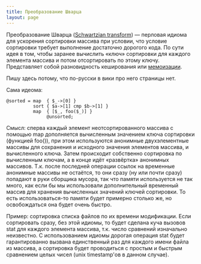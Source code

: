 ```yaml
---
title: Преобразование Шварца
layout: page 
---
```

Преобразование Шварца ([Schwartzian transform](http://en.wikipedia.org/wiki/Schwartzian_transform)) — перловая идиома для ускорения сортировки массива при условии, что условие сортировки требует выполнение достаточно дорогого кода. По сути идея в том, чтобы заранее вычислить «ключ» сортировки для каждого элемента массива и потом отсортировать по этому ключу. Представляет собой разновидность кеширования или [мемоизации](http://en.wikipedia.org/wiki/Memoization).

Пишу здесь потому, что по-русски в вики про него страницы нет.

Сама идеома:
    
    @sorted = map  { $_->[0] }  
              sort { $a->[1] cmp $b->[1] }  
              map  { [$_, foo($_)] }  
                   @unsorted;  
    

Смысл: сперва каждый элемент неотсортированного массива с помощью map дополняется вычисленным значением ключа сортировки (функцией foo()), при этом используются анонимные двухэлементные массивы для сохранения и исходного значения элементов массива, и вычисленного ключа. Затем происходит собственно сортировка по вычисленным ключам, а в конце идёт «развёртка» анонимных массивов. Т.к. после последней операции ссылок на временные анонимные массивы не остаётся, то они сразу (ну или почти сразу) попадают в руки сборщика мусора, так что памяти используется не так много, как если бы мы использовали дополнительный временный массив для хранения вычисленных значений ключей сортировки. То есть использоваться-то памяти будет примерно столько же, но освобождаться она будет очень быстро.

Пример: сортировка списка файлов по их времени модификации. Если сортировать сразу, без этой идиомы, то будет сделана куча вызовов stat для каждого элемента массива, т.к. число сравнений изначально неизвестно. С использованием идиомы дорогая операция stat будет гарантированно вызвана единственный раз для каждого имени файла из массива, а сортировка будет проводиться с простым и быстрым сравнением целых чисел (unix timestamp'ов в данном случае).
